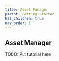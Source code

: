 ```yaml
---
title: Asset Manager
parent: Getting Started
has_children: true
nav_order: 1
---
```


## Asset Manager

TODO: Put tutorial here
